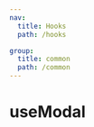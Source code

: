```yaml
---
nav:
  title: Hooks
  path: /hooks

group:
  title: common
  path: /common
---
```


<!-- TODO: 待补充 -->

# useModal
